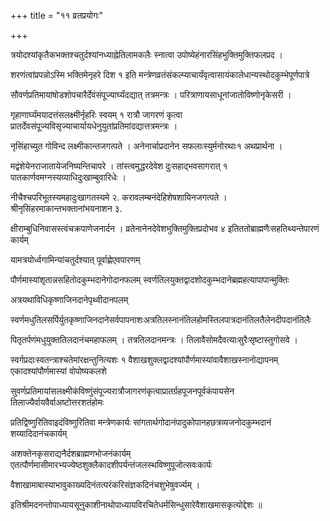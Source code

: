 +++
title = "११ व्रतप्रयोगः"

+++

त्रयोदश्यांकृतैकभक्तश्चतुर्दश्यांनध्याह्नेतिलामकलैः स्नात्वा उपोष्येहंनारसिंहभुक्तिमुक्तिफलप्रद ।

शरणंत्वांप्रपन्नोऽस्मि भक्तिमेनृहरे दिश १ इति मन्त्रेणव्रतंसंकल्प्याचार्यंवृत्वासायंकालेधान्यस्थोदकुम्भेपूर्णपात्रे

सौवर्णप्रतिमायांषोडशोपचारैर्देवंसंपूज्यार्घ्यंदद्यात् तत्रमन्त्रः । परित्राणायसाधूनांजातोविष्णोनृकेसरी ।

गृहाणार्घ्यंमयादत्तंसलक्ष्मीर्नृहरिः स्वयम् १ रात्रौ जागरणं कृत्वा प्रातर्देवसंपूज्यविसृज्याचार्यायधेनुयुतांप्रतिमांदद्यात्तत्रमन्त्रः ।

नृसिंहाच्युत गोविन्द लक्ष्मीकान्तजगत्पते । अनेनार्चाप्रदानेन सफलाःस्युर्मनोरथाः१ अथप्रार्थना ।

मद्वंशेयेनराजातायेजनिष्यन्तिचापरे । तांस्त्वमुद्धरदेवेश दुःसहाद्भवसागरात् १ पातकार्णवमग्नस्यव्याधिदुःखाम्बुवारिधेः ।

नीचैश्चपरिभूतस्यमहादुःखागतस्यमे २. करावलम्बनंदेहिशेषशायिनजगत्पते । श्रीनृसिंहरमाकान्तभक्तानांभयनाशन ३.

क्षीराम्बुधिनिवासस्त्वंचक्रपाणेजनार्दन । व्रतेनानेनदेवेशभुक्तिमुक्तिप्रदोभव ४ इतिततोब्राह्मणैःसहतिथ्यन्तेपारणं कार्यम्

यामत्रयोर्ध्वगामिन्यांचतुर्दश्यात् पूर्वाह्णेएवपारणम्

पौर्णमास्यांशृतान्नसहितोदकुम्भदानेगोदानफलम् स्वर्णतिलयुक्तद्वादशोदकुम्भदानेब्रह्महत्यापापान्मुक्तिः

अत्रयथाविधिकृष्णाजिनदानेपृथ्वीदानपलम्

स्वर्णमधुतिलसर्पिर्युतकृष्णाजिनदानेसर्वपापनाशःअत्रतिलस्नानंतिलहोमस्तिलपात्रदानंतिलतैलेनदीपदानंतिलैः

पितृतर्पणंमधुयुक्ततिलदानंचमहाफलम् । तत्रतिलदानमन्त्रः । तिलावैसोमदैवत्याःसुरैःसृष्टास्तुगोसवे ।

स्वर्गप्रदाःस्वतन्त्राश्चतेमांरक्षन्तुनित्यशः १ वैशाखशुक्लद्वादश्यांपौर्णमास्यांवावैशाखस्नानोद्यापनम् एकादश्यांपौर्णमास्यां वोपोष्यकलशे

सुवर्णप्रतिमायांसलक्ष्मीकंविष्णुंसंपूज्यरात्रौजागरणंकृत्वाप्रातर्ग्रहपूजनपूर्वकंपायसेन तिलाज्यैर्वायवैर्वाअष्टोत्तरशतंहोमः

प्रतिद्विष्णुरितिवाइदंविष्णुरितिवा मन्त्रेणकार्यः सांगतार्थगोदानंपादुकोपानहछत्रव्यजनोदकुम्भदानं शय्यादिदानंचकार्यम्

अशक्तेनकृसराद्यनैर्दशब्राह्मणभोजनंकार्यम् एतत्पौर्णमासीमारभ्यज्येष्ठशुक्लैकादशीपर्यन्तंजलस्थविष्णुपूजोत्सवःकार्यः

वैशाखामाबास्याभावुकाख्यदिनंतत्परंकरिसंज्ञकदिनंचशुभेषुवर्ज्यम् ।

इतिश्रीमदनन्तोपाध्यायसूनुकाशीनाथोपाध्यायविरचितेधर्मसिन्धुसारेवैशाखमासकृत्योद्देशः ॥
